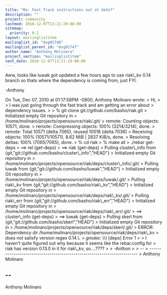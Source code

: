 ```yaml
---
title: "Re: Fast Track instructions out ot date?"
description: ""
project: community
lastmod: 2010-12-07T13:21:29-08:00
sitemap:
  priority: 0.2
layout: mailinglistitem
mailinglist_id: "msg01748"
mailinglist_parent_id: "msg01747"
author_name: "Anthony Molinaro"
project_section: "mailinglistitem"
sent_date: 2010-12-07T13:21:29-08:00
---
```



Aww, looks like luwak got updated a few hours ago to use
riak\\_kv 0.14 branch so thats where the dependency is coming
from, just FYI.

-Anthony

On Tue, Dec 07, 2010 at 01:17:58PM -0800, Anthony Molinaro wrote:
&gt; Hi,
&gt; 
&gt; I was just going through the fast track and am getting an error about
&gt; dependency issues.
&gt; 
&gt; % git clone git://github.com/basho/riak.git
&gt; Initialized empty Git repository in
&gt; /home/molinaro/projects/opensource/riak/.git/
&gt; remote: Counting objects: 10571, done.
&gt; remote: Compressing objects: 100% (3214/3214), done.
&gt; remote: Total 10571 (delta 7065), reused 10518 (delta 7036)
&gt; Receiving objects: 100% (10571/10571), 8.62 MiB | 2837 KiB/s, done.
&gt; Resolving deltas: 100% (7065/7065), done.
&gt; % cd riak 
&gt; % make all
&gt; ./rebar get-deps
&gt; ==&gt; rel (get-deps)
&gt; ==&gt; riak (get-deps)
&gt; Pulling cluster\\_info from {git,"git://github.com/basho/cluster\\_info","HEAD"}
&gt; Initialized empty Git repository in
&gt; /home/molinaro/projects/opensource/riak/deps/cluster\\_info/.git/
&gt; Pulling luwak from {git,"git://github.com/basho/luwak","HEAD"}
&gt; Initialized empty Git repository in
&gt; /home/molinaro/projects/opensource/riak/deps/luwak/.git/
&gt; Pulling riak\\_kv from {git,"git://github.com/basho/riak\\_kv","HEAD"}
&gt; Initialized empty Git repository in
&gt; /home/molinaro/projects/opensource/riak/deps/riak\\_kv/.git/
&gt; Pulling riak\\_err from {git,"git://github.com/basho/riak\\_err","HEAD"}
&gt; Initialized empty Git repository in
&gt; /home/molinaro/projects/opensource/riak/deps/riak\\_err/.git/
&gt; ==&gt; cluster\\_info (get-deps)
&gt; ==&gt; luwak (get-deps)
&gt; Pulling skerl from {git,"git://github.com/basho/skerl","HEAD"}
&gt; Initialized empty Git repository in
&gt; /home/molinaro/projects/opensource/riak/deps/skerl/.git/
&gt; ERROR: Dependency dir /home/molinaro/projects/opensource/riak/deps/riak\\_kv
&gt; does not satisfy version regex 0.14.\\*.
&gt; gmake: \\*\\*\\* [deps] Error 1
&gt; 
&gt; I haven't quite figured out why because it seems like the rebar.config for
&gt; riak has version 0.13.0 in it for riak\\_kv, so....????
&gt; 
&gt; -Anthon
&gt; 
&gt; -- 
&gt; ------------------------------------------------------------------------
&gt; Anthony Molinaro 

-- 
------------------------------------------------------------------------
Anthony Molinaro 

